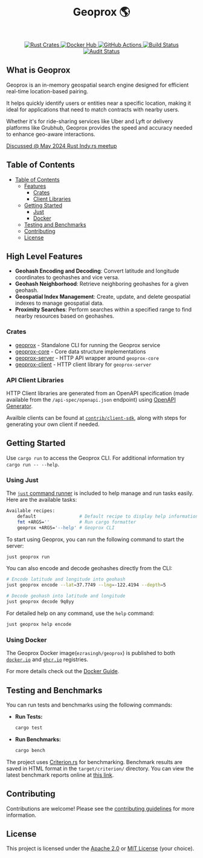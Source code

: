 <div align="center">
  <br>
  <h1>Geoprox 🌎</h1>
</div>
<br>
<p align="center">
  <a href="https://crates.io/search?q=geoprox">
    <img src="https://img.shields.io/badge/rust-%23000000.svg?style=for-the-badge&logo=rust&logoColor=white" alt="Rust Crates">
  </a>
  <a href="https://hub.docker.com/repository/docker/ezrasingh/geoprox/">
    <img src="https://img.shields.io/badge/docker-%230db7ed.svg?style=for-the-badge&logo=docker&logoColor=white" alt="Docker Hub">
  </a>
  <a href="https://github.com/ezrasingh/geoprox/actions/">
    <img src="https://img.shields.io/badge/github%20actions-%232671E5.svg?style=for-the-badge&logo=githubactions&logoColor=white" alt="GitHub Actions">
  </a>
  <a href="https://github.com/ezrasingh/geoprox/actions/workflows/ci.yml">
    <img src="https://github.com/ezrasingh/geoprox/actions/workflows/ci.yml/badge.svg" alt="Build Status">
  </a>
  <a href="https://github.com/ezrasingh/geoprox/actions/workflows/audit.yml">
    <img src="https://github.com/ezrasingh/geoprox/actions/workflows/audit.yml/badge.svg" alt="Audit Status">
  </a>
</p>

## What is Geoprox

Geoprox is an in-memory geospatial search engine designed for efficient real-time location-based pairing.

It helps quickly identify users or entities near a specific location, making it ideal for applications that need to match contracts with nearby users.

Whether it's for ride-sharing services like Uber and Lyft or delivery platforms like Grubhub, Geoprox provides the speed and accuracy needed to enhance geo-aware interactions.

[Discussed @ May 2024 Rust Indy.rs meetup](https://gitlab.com/indyrs/may2024/-/blob/main/Geo-Proximity-Detection-With-Rust.pdf)

## Table of Contents

- [Table of Contents](#table-of-contents)
  - [Features](#high-level-features)
    - [Crates](#crates)
    - [Client Libraries](#api-client-libraries)
  - [Getting Started](#getting-started)
    - [Just](#using-just)
    - [Docker](#using-docker)
  - [Testing and Benchmarks](#testing-and-benchmarks)
  - [Contributing](#contributing)
  - [License](#license)

## High Level Features

- **Geohash Encoding and Decoding**: Convert latitude and longitude coordinates to geohashes and vice versa.
- **Geohash Neighborhood**: Retrieve neighboring geohashes for a given geohash.
- **Geospatial Index Management**: Create, update, and delete geospatial indexes to manage geospatial data.
- **Proximity Searches**: Perform searches within a specified range to find nearby resources based on geohashes.

### Crates

- [geoprox](geoprox/) - Standalone CLI for running the Geoprox service
- [geoprox-core](geoprox-core/) - Core data structure implementations
- [geoprox-server](geoprox-server/) - HTTP API wrapper around `geoprox-core`
- [geoprox-client](contrib/client-sdk/rust/) - HTTP client library for `geoprox-server`

### API Client Libraries

HTTP Client libraries are generated from an OpenAPI specification (made available from the `/api-spec/openapi.json` endpoint) using [OpenAPI Generator](https://github.com/OpenAPITools/openapi-generator/).

Availble clients can be found at [`contrib/client-sdk`](contrib/client-sdk/), along with steps for generating your own client if needed.

## Getting Started

Use `cargo run` to access the Geoprox CLI. For additional information try `cargo run -- --help`.

### Using Just

The [`just` command runner](https://github.com/casey/just) is included to help manage and run tasks easily. Here are the available tasks:

```sh
Available recipes:
    default                # Default recipe to display help information
    fmt +ARGS=''           # Run cargo formatter
    geoprox +ARGS='--help' # Geoprox CLI
```

To start using Geoprox, you can run the following command to start the server:

```sh
just geoprox run
```

You can also encode and decode geohashes directly from the CLI:

```sh
# Encode latitude and longitude into geohash
just geoprox encode --lat=37.7749 --lng=-122.4194 --depth=5

# Decode geohash into latitude and longitude
just geoprox decode 9q8yy
```

For detailed help on any command, use the `help` command:

```sh
just geoprox help encode
```

### Using Docker

The Geoprox Docker image(`ezrasingh/geoprox`) is published to both [`docker.io`](https://hub.docker.com/repository/docker/ezrasingh/geoprox/) and [`ghcr.io`](https://github.com/ezrasingh/geoprox/pkgs/container/geoprox) registries.

For more details check out the [Docker Guide](contrib/docker/).

## Testing and Benchmarks

You can run tests and benchmarks using the following commands:

- **Run Tests:**

  ```sh
  cargo test
  ```

- **Run Benchmarks:**
  ```sh
  cargo bench
  ```

The project uses [Criterion.rs](https://github.com/bheisler/criterion.rs) for benchmarking. Benchmark results are saved in HTML format in the `target/criterion/` directory. You can view the latest benchmark reports online at [this link](https://ezrasingh.github.io/geoprox/bench/).

## Contributing

Contributions are welcome! Please see the [contributing guidelines](CONTRIBUTING.md) for more information.

## License

This project is licensed under the [Apache 2.0](LICENSE-APACHE) or [MIT License](LICENSE-MIT) (your choice).
